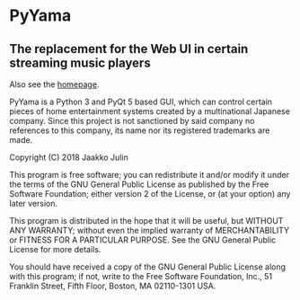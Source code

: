 PyYama
=======
The replacement for the Web UI in certain streaming music players
-------


Also see the [homepage](https://kuuks.iki.fi/pyyama/).

PyYama is a Python 3 and PyQt 5 based GUI, which can control certain pieces of home entertainment systems created by a multinational Japanese company. Since this project is not sanctioned by said company no references to this company, its name nor its registered trademarks are made.

Copyright (C) 2018 Jaakko Julin

This program is free software; you can redistribute it and/or modify
it under the terms of the GNU General Public License as published by
the Free Software Foundation; either version 2 of the License, or
(at your option) any later version.

This program is distributed in the hope that it will be useful,
but WITHOUT ANY WARRANTY; without even the implied warranty of
MERCHANTABILITY or FITNESS FOR A PARTICULAR PURPOSE.  See the
GNU General Public License for more details.

You should have received a copy of the GNU General Public License along
with this program; if not, write to the Free Software Foundation, Inc.,
51 Franklin Street, Fifth Floor, Boston, MA 02110-1301 USA.

